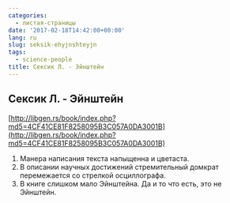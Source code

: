 ```yaml
---
categories:
  - листая-страницы
date: '2017-02-18T14:42:00+00:00'
lang: ru
slug: seksik-ehyjnshteyjn
tags:
  - science-people
title: Сексик Л. - Эйнштейн
---
```


## Сексик Л. - Эйнштейн

[http://libgen.rs/book/index.php?md5=4CF41CE81F8258095B3C057A0DA3001B](http://libgen.rs/book/index.php?md5=4CF41CE81F8258095B3C057A0DA3001B)  

<!--more-->

1.  Манера написания текста напыщенна и цветаста.
2.  В описании научных достижений стремительный домкрат перемежается со стрелкой осциллографа.
3.  В книге слишком мало Эйнштейна. Да и то что есть, это не Эйнштейн.
